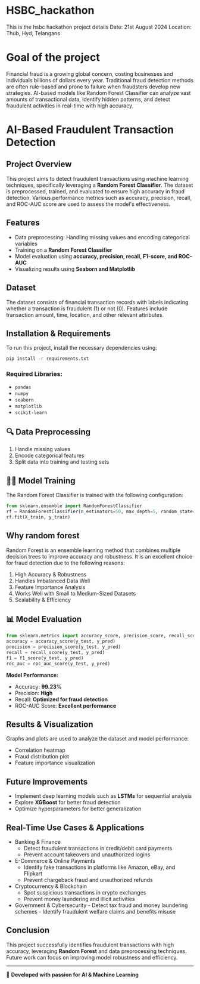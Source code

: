 # HSBC_hackathon
This is the hsbc hackathon project details
Date: 21st August 2024
Location: Thub, Hyd, Telangans



# Goal of the project
Financial fraud is a growing global concern, costing businesses and individuals billions of dollars every year. Traditional fraud detection methods are often rule-based and prone to failure when fraudsters develop new strategies. AI-based models like Random Forest Classifier can analyze vast amounts of transactional data, identify hidden patterns, and detect fraudulent activities in real-time with high accuracy.

# AI-Based Fraudulent Transaction Detection

## Project Overview
This project aims to detect fraudulent transactions using machine learning techniques, specifically leveraging a **Random Forest Classifier**. The dataset is preprocessed, trained, and evaluated to ensure high accuracy in fraud detection. Various performance metrics such as accuracy, precision, recall, and ROC-AUC score are used to assess the model's effectiveness.

## Features
- Data preprocessing: Handling missing values and encoding categorical variables
- Training on a **Random Forest Classifier**
- Model evaluation using **accuracy, precision, recall, F1-score, and ROC-AUC**
- Visualizing results using **Seaborn and Matplotlib**

## Dataset
The dataset consists of financial transaction records with labels indicating whether a transaction is fraudulent (1) or not (0). Features include transaction amount, time, location, and other relevant attributes.

## Installation & Requirements
To run this project, install the necessary dependencies using:
```bash
pip install -r requirements.txt
```
### Required Libraries:
- `pandas`
- `numpy`
- `seaborn`
- `matplotlib`
- `scikit-learn`

## 🔍 Data Preprocessing
1. Handle missing values
2. Encode categorical features
3. Split data into training and testing sets

## 🏋️‍♂️ Model Training
The Random Forest Classifier is trained with the following configuration:
```python
from sklearn.ensemble import RandomForestClassifier
rf = RandomForestClassifier(n_estimators=50, max_depth=5, random_state=42)
rf.fit(X_train, y_train)
```
## Why random forest
Random Forest is an ensemble learning method that combines multiple decision trees to improve accuracy and robustness. It is an excellent choice for fraud detection due to the following reasons:
1. High Accuracy & Robustness
2. Handles Imbalanced Data Well
3. Feature Importance Analysis
4. Works Well with Small to Medium-Sized Datasets
5. Scalability & Efficiency
   
## 📊 Model Evaluation
```python
from sklearn.metrics import accuracy_score, precision_score, recall_score, f1_score, roc_auc_score
accuracy = accuracy_score(y_test, y_pred)
precision = precision_score(y_test, y_pred)
recall = recall_score(y_test, y_pred)
f1 = f1_score(y_test, y_pred)
roc_auc = roc_auc_score(y_test, y_pred)
```
**Model Performance:**
- Accuracy: **99.23%**
- Precision: **High**
- Recall: **Optimized for fraud detection**
- ROC-AUC Score: **Excellent performance**

## Results & Visualization
Graphs and plots are used to analyze the dataset and model performance:
- Correlation heatmap
- Fraud distribution plot
- Feature importance visualization

## Future Improvements
- Implement deep learning models such as **LSTMs** for sequential analysis
- Explore **XGBoost** for better fraud detection
- Optimize hyperparameters for better generalization

## Real-Time Use Cases & Applications
- Banking & Finance
   - Detect fraudulent transactions in credit/debit card payments
   - Prevent account takeovers and unauthorized logins
-  E-Commerce & Online Payments
    - Identify fake transactions in platforms like Amazon, eBay, and Flipkart
    - Prevent chargeback fraud and unauthorized refunds
- Cryptocurrency & Blockchain
    - Spot suspicious transactions in crypto exchanges
    - Prevent money laundering and illicit activities
- Government & Cybersecurity
      - Detect tax fraud and money laundering schemes 
      - Identify fraudulent welfare claims and benefits misuse
  
## Conclusion
This project successfully identifies fraudulent transactions with high accuracy, leveraging **Random Forest** and data preprocessing techniques. Future work can focus on improving model robustness and efficiency.

---
🚀 **Developed with passion for AI & Machine Learning**


